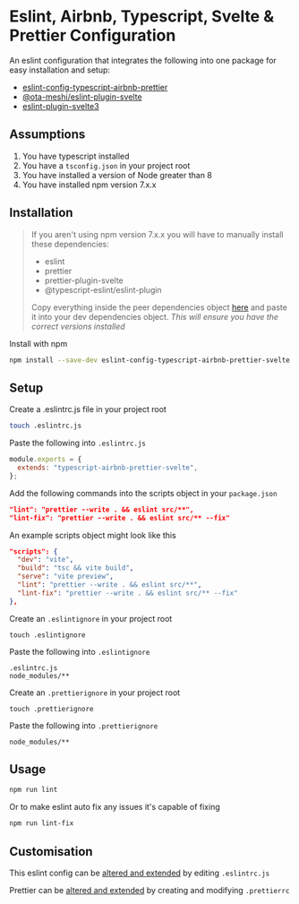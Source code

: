 # Eslint, Airbnb, Typescript, Svelte & Prettier Configuration
An eslint configuration that integrates the following into one package for easy installation and setup: 
- [eslint-config-typescript-airbnb-prettier](https://www.npmjs.com/package/eslint-config-typescript-airbnb-prettier)
- [@ota-meshi/eslint-plugin-svelte](https://ota-meshi.github.io/eslint-plugin-svelte/)
- [eslint-plugin-svelte3](https://preview.npmjs.com/package/eslint-plugin-svelte3)

## Assumptions
1. You have typescript installed
1. You have a ```tsconfig.json``` in your project root
1. You have installed a version of Node greater than 8
1. You have installed npm version 7.x.x

## Installation 
>If you aren't using npm version 7.x.x you will have to manually install these dependencies:
> - eslint 
> - prettier
> - prettier-plugin-svelte
> - @typescript-eslint/eslint-plugin   
>
> Copy everything inside the peer dependencies object [here](https://github.com/ShaneLucy/eslint-config-svelte/blob/master/package.json) and paste it into your dev dependencies object. *This will ensure you have the correct versions installed* 


Install with npm   
```bash
npm install --save-dev eslint-config-typescript-airbnb-prettier-svelte
```  

## Setup
Create a .eslintrc.js file in your project root
```bash
touch .eslintrc.js
```

Paste the following into ```.eslintrc.js```
```javascript
module.exports = {
  extends: "typescript-airbnb-prettier-svelte",
};
```

Add the following commands into the scripts object in your ```package.json```
```json
"lint": "prettier --write . && eslint src/**",
"lint-fix": "prettier --write . && eslint src/** --fix"
```

An example scripts object might look like this
```json
"scripts": {
  "dev": "vite",
  "build": "tsc && vite build",
  "serve": "vite preview",
  "lint": "prettier --write . && eslint src/**",
  "lint-fix": "prettier --write . && eslint src/** --fix"
},
```

Create an ```.eslintignore``` in your project root
```
touch .eslintignore
```

Paste the following into ```.eslintignore``` 
```
.eslintrc.js
node_modules/**
```

Create an ```.prettierignore``` in your project root
```
touch .prettierignore
```

Paste the following into ```.prettierignore``` 
```
node_modules/**
```

## Usage
```bash
npm run lint
```
Or to make eslint auto fix any issues it's capable of fixing
```bash
npm run lint-fix
```

## Customisation
This eslint config can be [altered and extended](https://eslint.org/docs/user-guide/configuring/) by editing ```.eslintrc.js```

Prettier can be [altered and extended](https://prettier.io/docs/en/options.html) by creating and modifying ```.prettierrc``` 